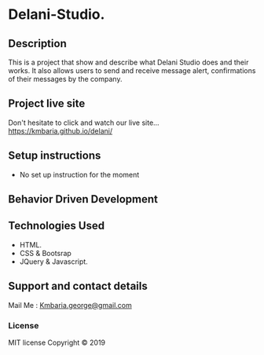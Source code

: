 # Delani-Studio.

## Description
This is a project that show and describe what Delani Studio does and their works. It also allows users to send and receive  message alert, confirmations of their messages  by the company.
## Project live site
  Don't hesitate to click and watch our live site...
  https://kmbaria.github.io/delani/
## Setup instructions
*  No set up instruction for the moment

## Behavior Driven Development

## Technologies Used
* HTML.
* CSS & Bootsrap
* JQuery & Javascript.


## Support and contact details
Mail Me : Kmbaria.george@gmail.com 
      
### License
MIT license
Copyright &copy; 2019
  
